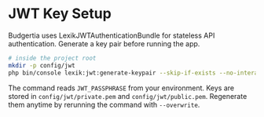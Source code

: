 # JWT Key Setup

Budgertia uses LexikJWTAuthenticationBundle for stateless API authentication. Generate a key pair before running the app.

```bash
# inside the project root
mkdir -p config/jwt
php bin/console lexik:jwt:generate-keypair --skip-if-exists --no-interaction
```

The command reads `JWT_PASSPHRASE` from your environment. Keys are stored in `config/jwt/private.pem` and `config/jwt/public.pem`. Regenerate them anytime by rerunning the command with `--overwrite`.

